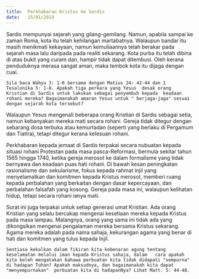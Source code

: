 ```yaml
---
title:  Perkhabaran Kristus ke Sardis
date:   15/01/2019
---
```


Sardis mempunyai sejarah yang gilang-gemilang. Namun,  apabila sampai ke zaman Roma, kota itu telah kehilangan martabatnya. Walaupun bandar itu masih menikmati kekayaan, namun kemuliaannya telah berakar pada sejarah masa lalu daripada pada realiti sekarang. Kota purba itu telah dibina di atas bukit yang curam dan, hampir tidak dapat ditembusi. Oleh kerana penduduknya  merasa sangat aman, maka tembok kota itu  dijaga dengan cuai.

`Sila baca Wahyu 3: 1-6 bersama dengan Matius 24: 42-44 dan 1 Tesalonika 5: 1-8. Apakah tiga perkara yang Yesus  desak orang Kristian di Sardis untuk lakukan sebagai penyembuh kepada  keadaan rohani mereka? Bagaimanakah amaran Yesus untuk " berjaga-jaga" sesuai dengan sejarah kota tersebut?`

Walaupun Yesus mengenali beberapa orang Kristian di Sardis sebagai setia, namun kebanyakan mereka mati secara rohani. Gereja tidak ditegur dengan sebarang dosa terbuka atau kemurtadan (seperti yang berlaku di Pergamum dan Tiatira), tetapi ditegur kerana kelesuan rohani.

Perkhabaran kepada jemaat di Sardis terpakai secara nubuatan kepada situasi rohani Protestan pada masa pasca-Reformasi, bermula sekitar tahun 1565 hingga 1740, ketika gereja merosot ke dalam formalisme yang tidak bernyawa dan keadaan puas hati rohani. Di bawah kesan peningkatan rasionalisme dan sekularisme, fokus kepada rahmat injil yang menyelamatkan dan komitmen kepada Kristus merosot, memberi ruang kepada perbalahan yang berkaitan dengan dasar kepercayaan, dan perbalahan falsafah yang kosong. Gereja pada masa ini, walaupun kelihatan hidup, tetapi secara rohani ianya mati.

Surat ini juga terpakai untuk setiap generasi umat Kristian. Ada orang Kristian yang selalu bercakap mengenai kesetiaan   mereka kepada Kristus pada masa lampau. Malangnya, orang yang sama ini tidak ada yang dikongsikan mengenai pengalaman mereka bersama Kristus sekarang. Agama mereka adalah pada nama sahaja, kekurangan agama yang benar di hati dan komitmen yang tulus kepada Injil.

`Sentiasa kekalkan dalam fikiran kita kebenaran agung tentang   keselamatan melalui iman kepada Kristus sahaja, dalam   cara apakah kita boleh mengatakan bahawa perbuatan kita tidak didapati "sempurna" di hadapan Tuhan? Apakah maksudnya, dan bagaimanakah kita dapat "menyempurnakan"  perbuatan kita di hadapanNya? Lihat Matt. 5: 44-48.`